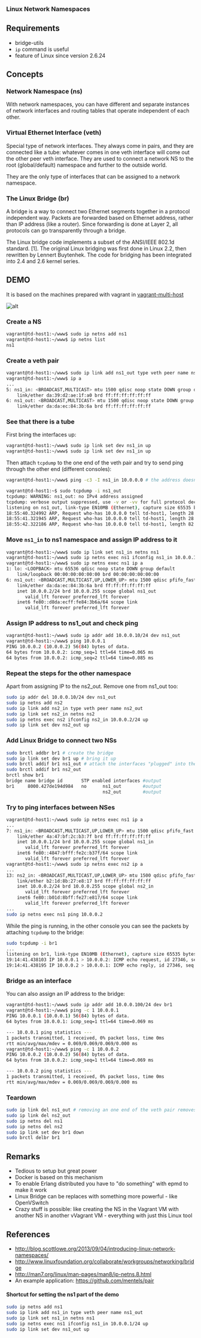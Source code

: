 ### Linux Network Namespaces

## Requirements ##

* bridge-utils
* `ip` command is useful
* feature of Linux since version 2.6.24

## Concepts

### Network Namespace (ns)

With network namespaces, you can have different and separate instances of network interfaces and routing tables that operate independent of each other.

### Virtual Ethernet Interface (veth)

Special type of network interfaces. They always come in pairs, and they are connected like a tube: whatever comes in one veth interface will come out the other peer veth interface. They are used to connect a network NS to the root (global/default) namespace and further to the outside world.

They are the only type of interfaces that can be assigned to a network namespace.

### The Linux Bridge (br)

A bridge is a way to connect two Ethernet segments together in a protocol independent way. Packets are forwarded based on Ethernet address, rather than IP address (like a router). Since forwarding is done at Layer 2, all protocols can go transparently through a bridge.

The Linux bridge code implements a subset of the ANSI/IEEE 802.1d standard. [1]. The original Linux bridging was first done in Linux 2.2, then rewritten by Lennert Buytenhek. The code for bridging has been integrated into 2.4 and 2.6 kernel series.

## DEMO

It is based on the machines prepared with vagrant in [vagrant-multi-host](https://github.com/mentels/dist-envs/tree/master/vagrant-multi-host)

![alt](img/example.png)

### Create a NS

```bash
vagrant@td-host1:~/www$ sudo ip netns add ns1
vagrant@td-host1:~/www$ ip netns list
ns1
```

### Create a veth pair

```bash
vagrant@td-host1:~/www$ sudo ip link add ns1_out type veth peer name ns1_in
vagrant@td-host1:~/www$ ip a
...
5: ns1_in: <BROADCAST,MULTICAST> mtu 1500 qdisc noop state DOWN group default qlen 1000
    link/ether da:39:d2:ae:1f:a0 brd ff:ff:ff:ff:ff:ff
6: ns1_out: <BROADCAST,MULTICAST> mtu 1500 qdisc noop state DOWN group default qlen 1000
    link/ether da:da:ec:84:3b:6a brd ff:ff:ff:ff:ff:ff

```

### See that there is a tube

First bring the interfaces up:
```bash
vagrant@td-host1:~/www$ sudo ip link set dev ns1_in up
vagrant@td-host1:~/www$ sudo ip link set dev ns1_in up
```

Then attach `tcpdump` to the one end of the veth pair and try to send ping through the other end (different consoles):

```bash
vagrant@td-host1:~/www$ ping -c3 -I ns1_in 10.0.0.0 # the address doesn't matter
```

```bash
vagrant@td-host1:~$ sudo tcpdump -i ns1_out
tcpdump: WARNING: ns1_out: no IPv4 address assigned
tcpdump: verbose output suppressed, use -v or -vv for full protocol decode
listening on ns1_out, link-type EN10MB (Ethernet), capture size 65535 bytes
18:55:40.324992 ARP, Request who-has 10.0.0.0 tell td-host1, length 28
18:55:41.321945 ARP, Request who-has 10.0.0.0 tell td-host1, length 28
18:55:42.322186 ARP, Request who-has 10.0.0.0 tell td-host1, length 82
```

### Move `ns1_in` to ns1 namespace and assign IP address to it

```bash
vagrant@td-host1:~/www$ sudo ip link set ns1_in netns ns1
vagrant@td-host1:~/www$ sudo ip netns exec ns1 ifconfig ns1_in 10.0.0.1/24 up
vagrant@td-host1:~/www$ sudo ip netns exec ns1 ip a
1: lo: <LOOPBACK> mtu 65536 qdisc noop state DOWN group default
    link/loopback 00:00:00:00:00:00 brd 00:00:00:00:00:00
6: ns1_out: <BROADCAST,MULTICAST,UP,LOWER_UP> mtu 1500 qdisc pfifo_fast state UP group default qlen 1000
    link/ether da:da:ec:84:3b:6a brd ff:ff:ff:ff:ff:ff
    inet 10.0.0.2/24 brd 10.0.0.255 scope global ns1_out
       valid_lft forever preferred_lft forever
    inet6 fe80::d8da:ecff:fe84:3b6a/64 scope link
       valid_lft forever preferred_lft forever

```

### Assign IP address to ns1_out and check ping

```bash
vagrant@td-host1:~/www$ sudo ip addr add 10.0.0.10/24 dev ns1_out
vagrant@td-host1:~/www$ ping 10.0.0.1
PING 10.0.0.2 (10.0.0.2) 56(84) bytes of data.
64 bytes from 10.0.0.2: icmp_seq=1 ttl=64 time=0.065 ms
64 bytes from 10.0.0.2: icmp_seq=2 ttl=64 time=0.085 ms
```

### Repeat the steps for the other namespace

Apart from assigning IP to the ns2_out. Remove one from ns1_out too:

```bash
sudo ip addr del 10.0.0.10/24 dev ns1_out
sudo ip netns add ns2
sudo ip link add ns2_in type veth peer name ns2_out
sudo ip link set ns2_in netns ns2
sudo ip netns exec ns2 ifconfig ns2_in 10.0.0.2/24 up
sudo ip link set dev ns2_out up

```

### Add Linux Bridge to connect two NSs

```bash
sudo brctl addbr br1 # create the bridge
sudo ip link set dev br1 up # bring it up
sudo brctl addif br1 ns1_out # attach the interfaces "plugged" into the NS'es into the bridge
sudo brctl addif br1 ns2_out
brctl show br1
bridge name	bridge id		STP enabled	interfaces #output
br1		8000.427de194d984	no		ns1_out        #output
                                    ns2_out        #output
```


### Try to ping interfaces between NSes

```bash
vagrant@td-host1:~/www$ sudo ip netns exec ns1 ip a
...
7: ns1_in: <BROADCAST,MULTICAST,UP,LOWER_UP> mtu 1500 qdisc pfifo_fast state UP group default qlen 1000
    link/ether 4a:47:bf:2c:b3:7f brd ff:ff:ff:ff:ff:ff
    inet 10.0.0.1/24 brd 10.0.0.255 scope global ns1_in
       valid_lft forever preferred_lft forever
    inet6 fe80::4847:bfff:fe2c:b37f/64 scope link
       valid_lft forever preferred_lft forever
vagrant@td-host1:~/www$ sudo ip netns exec ns2 ip a
...
13: ns2_in: <BROADCAST,MULTICAST,UP,LOWER_UP> mtu 1500 qdisc pfifo_fast state UP group default qlen 1000
    link/ether b2:1d:8b:27:e8:17 brd ff:ff:ff:ff:ff:ff
    inet 10.0.0.2/24 brd 10.0.0.255 scope global ns2_in
       valid_lft forever preferred_lft forever
    inet6 fe80::b01d:8bff:fe27:e817/64 scope link
       valid_lft forever preferred_lft forever
...
sudo ip netns exec ns1 ping 10.0.0.2
```

While the ping is running, in the other console you can see the packets by attaching `tcpdump` to the bridge:

```bash
sudo tcpdump -i br1
...
listening on br1, link-type EN10MB (Ethernet), capture size 65535 bytes
19:14:41.438103 IP 10.0.0.1 > 10.0.0.2: ICMP echo request, id 27346, seq 39, length 64
19:14:41.438195 IP 10.0.0.2 > 10.0.0.1: ICMP echo reply, id 27346, seq 39, length 64
```

### Bridge as an interface

You can also assign an IP address to the bridge:

```bash
vagrant@td-host1:~/www$ sudo ip addr add 10.0.0.100/24 dev br1
vagrant@td-host1:~/www$ ping -c 1 10.0.0.1
PING 10.0.0.1 (10.0.0.1) 56(84) bytes of data.
64 bytes from 10.0.0.1: icmp_seq=1 ttl=64 time=0.069 ms

--- 10.0.0.1 ping statistics ---
1 packets transmitted, 1 received, 0% packet loss, time 0ms
rtt min/avg/max/mdev = 0.069/0.069/0.069/0.000 ms
vagrant@td-host1:~/www$ ping -c 1 10.0.0.2
PING 10.0.0.2 (10.0.0.2) 56(84) bytes of data.
64 bytes from 10.0.0.2: icmp_seq=1 ttl=64 time=0.069 ms

--- 10.0.0.2 ping statistics ---
1 packets transmitted, 1 received, 0% packet loss, time 0ms
rtt min/avg/max/mdev = 0.069/0.069/0.069/0.000 ms
```

<!-- ### Reaching your NS from the outside??? (providing you're in the Vagrant VM) -->

<!-- Yes, it is possible. You need to add another veth with one end in the 192.169.0.0/24 subnet and one in the 10.0.0.0/24. Then appropriate gateways are need  -->

### Teardown

```bash
sudo ip link del ns1_out # removing an one end of the veth pair removes the other as well
sudo ip link del ns2_out
sudo ip netns del ns1
sudo ip netns del ns2
sudo ip link set dev br1 down
sudo brctl delbr br1
```

## Remarks

* Tedious to setup but great power
* Docker is based on this mechanism
* To enable Erlang distributed you have to "do something" with epmd to make it work
* Linux Bridge can be replaces with something more powerful - like OpenVSwitch
* Crazy stuff is possible: like creating the NS in the Vagrant VM with another NS in another vVagrant VM - everything with just this Linux tool

## References

* http://blog.scottlowe.org/2013/09/04/introducing-linux-network-namespaces/
* http://www.linuxfoundation.org/collaborate/workgroups/networking/bridge
* http://man7.org/linux/man-pages/man8/ip-netns.8.html
* An example application: https://github.com/mentels/pair

#### Shortcut for setting the ns1 part of the demo

```bash
sudo ip netns add ns1
sudo ip link add ns1_in type veth peer name ns1_out
sudo ip link set ns1_in netns ns1
sudo ip netns exec ns1 ifconfig ns1_in 10.0.0.1/24 up
sudo ip link set dev ns1_out up
```
